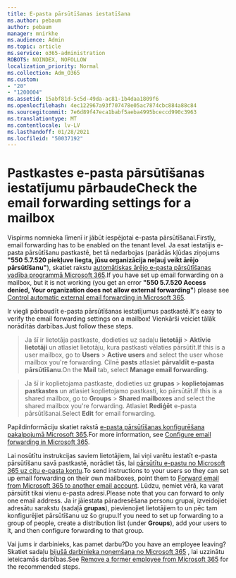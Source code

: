 ```yaml
---
title: E-pasta pārsūtīšanas iestatīšana
ms.author: pebaum
author: pebaum
manager: mnirkhe
ms.audience: Admin
ms.topic: article
ms.service: o365-administration
ROBOTS: NOINDEX, NOFOLLOW
localization_priority: Normal
ms.collection: Adm_O365
ms.custom:
- "20"
- "1200004"
ms.assetid: 15abf81d-5c5d-49da-ac81-1b4daa1809f6
ms.openlocfilehash: 4ec122967a93f707478e05ac7874cbc884a88c84
ms.sourcegitcommit: 7e6d89f47eca1babf5aeba4995bceccd990c3963
ms.translationtype: MT
ms.contentlocale: lv-LV
ms.lasthandoff: 01/28/2021
ms.locfileid: "50037192"
---
```

# <a name="check-the-email-forwarding-settings-for-a-mailbox"></a><span data-ttu-id="d2945-102">Pastkastes e-pasta pārsūtīšanas iestatījumu pārbaude</span><span class="sxs-lookup"><span data-stu-id="d2945-102">Check the email forwarding settings for a mailbox</span></span>

<span data-ttu-id="d2945-103">Vispirms nomnieka līmenī ir jābūt iespējotai e-pasta pārsūtīšanai.</span><span class="sxs-lookup"><span data-stu-id="d2945-103">Firstly, email forwarding has to be enabled on the tenant level.</span></span> <span data-ttu-id="d2945-104">Ja esat iestatījis e-pasta pārsūtīšanu pastkastē, bet tā nedarbojas (parādās kļūdas ziņojums **"550 5.7.520 piekļuve liegta, jūsu organizācija neļauj veikt ārējo pārsūtīšanu"**), skatiet rakstu [automātiskas ārējo e-pasta pārsūtīšanas vadība programmā Microsoft 365](https://docs.microsoft.com/microsoft-365/security/office-365-security/external-email-forwarding?view=o365-worldwide).</span><span class="sxs-lookup"><span data-stu-id="d2945-104">If you have set up email forwarding on a mailbox, but it is not working (you get an error **"550 5.7.520 Access denied, Your organization does not allow external forwarding"**) please see [Control automatic external email forwarding in Microsoft 365](https://docs.microsoft.com/microsoft-365/security/office-365-security/external-email-forwarding?view=o365-worldwide).</span></span>

<span data-ttu-id="d2945-105">Ir viegli pārbaudīt e-pasta pārsūtīšanas iestatījumus pastkastē.</span><span class="sxs-lookup"><span data-stu-id="d2945-105">It's easy to verify the email forwarding settings on a mailbox!</span></span> <span data-ttu-id="d2945-106">Vienkārši veiciet tālāk norādītās darbības.</span><span class="sxs-lookup"><span data-stu-id="d2945-106">Just follow these steps.</span></span>
  
> <span data-ttu-id="d2945-107">Ja šī ir lietotāja pastkaste, dodieties uz sadaļu **lietotāji** \> **Aktīvie lietotāji** un atlasiet lietotāju, kura pastkasti vēlaties pārsūtīt.</span><span class="sxs-lookup"><span data-stu-id="d2945-107">If this is a user mailbox, go to **Users** \> **Active users** and select the user whose mailbox you're forwarding.</span></span> <span data-ttu-id="d2945-108">Cilnē **pasts** atlasiet **pārvaldīt e-pasta pārsūtīšanu**.</span><span class="sxs-lookup"><span data-stu-id="d2945-108">On the **Mail** tab, select **Manage email forwarding**.</span></span>

> <span data-ttu-id="d2945-109">Ja šī ir koplietojama pastkaste, dodieties uz **grupas** \> **koplietojamas pastkastes** un atlasiet koplietojamo pastkasti, ko pārsūtāt.</span><span class="sxs-lookup"><span data-stu-id="d2945-109">If this is a shared mailbox, go to **Groups** \> **Shared mailboxes** and select the shared mailbox you're forwarding.</span></span> <span data-ttu-id="d2945-110">Atlasiet **Rediģēt** e-pasta pārsūtīšanai.</span><span class="sxs-lookup"><span data-stu-id="d2945-110">Select **Edit** for email forwarding.</span></span>

<span data-ttu-id="d2945-111">Papildinformāciju skatiet rakstā [e-pasta pārsūtīšanas konfigurēšana pakalpojumā Microsoft 365](https://docs.microsoft.com/microsoft-365/admin/email/configure-email-forwarding).</span><span class="sxs-lookup"><span data-stu-id="d2945-111">For more information, see [Configure email forwarding in Microsoft 365](https://docs.microsoft.com/microsoft-365/admin/email/configure-email-forwarding).</span></span>
  
<span data-ttu-id="d2945-112">Lai nosūtītu instrukcijas saviem lietotājiem, lai viņi varētu iestatīt e-pasta pārsūtīšanu savā pastkastē, norādiet tās, lai [pārsūtītu e-pastu no Microsoft 365 uz citu e-pasta kontu](https://support.office.com/article/Forward-email-from-Office-365-to-another-email-account-1ed4ee1e-74f8-4f53-a174-86b748ff6a0e).</span><span class="sxs-lookup"><span data-stu-id="d2945-112">To send instructions to your users so they can set up email forwarding on their own mailboxes, point them to [Forward email from Microsoft 365 to another email account](https://support.office.com/article/Forward-email-from-Office-365-to-another-email-account-1ed4ee1e-74f8-4f53-a174-86b748ff6a0e).</span></span> <span data-ttu-id="d2945-113">Lūdzu, ņemiet vērā, ka varat pārsūtīt tikai vienu e-pasta adresi.</span><span class="sxs-lookup"><span data-stu-id="d2945-113">Please note that you can forward to only one email address.</span></span> <span data-ttu-id="d2945-114">Ja ir jāiestata pāradresēšana personu grupai, izveidojiet adresātu sarakstu (sadaļā **grupas**), pievienojiet lietotājiem to un pēc tam konfigurējiet pārsūtīšanu uz šo grupu.</span><span class="sxs-lookup"><span data-stu-id="d2945-114">If you need to set up forwarding to a group of people, create a distribution list (under **Groups**), add your users to it, and then configure forwarding to that group.</span></span>
  
<span data-ttu-id="d2945-115">Vai jums ir darbinieks, kas pamet darbu?</span><span class="sxs-lookup"><span data-stu-id="d2945-115">Do you have an employee leaving?</span></span> <span data-ttu-id="d2945-116">Skatiet sadaļu [bijušā darbinieka noņemšana no Microsoft 365](https://docs.microsoft.com/microsoft-365/admin/add-users/remove-former-employee) , lai uzzinātu ieteicamās darbības.</span><span class="sxs-lookup"><span data-stu-id="d2945-116">See [Remove a former employee from Microsoft 365](https://docs.microsoft.com/microsoft-365/admin/add-users/remove-former-employee) for the recommended steps.</span></span>
